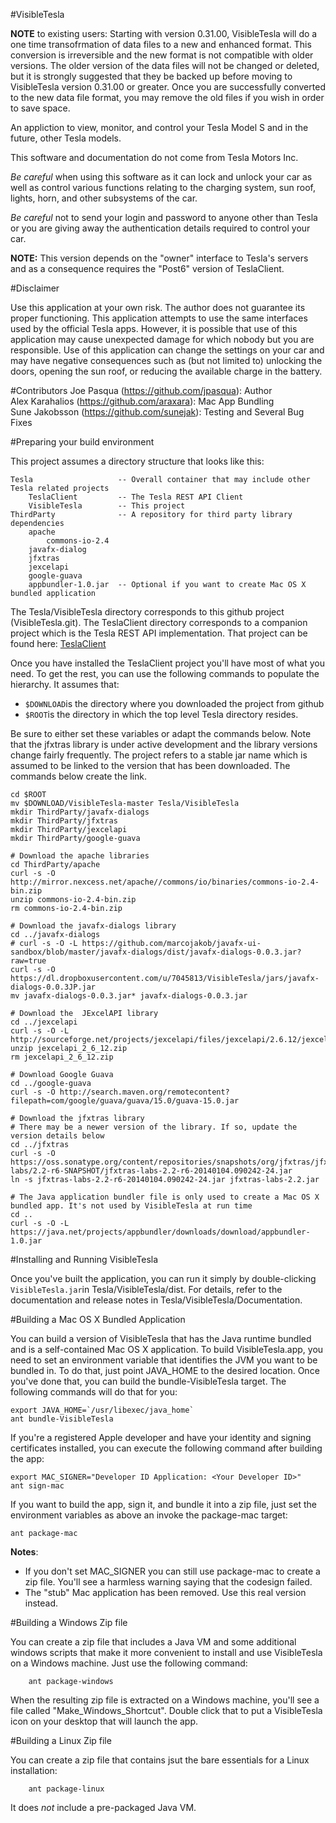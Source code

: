 #VisibleTesla

**NOTE** to existing users: Starting with version 0.31.00, VisibleTesla will do a one time transofrmation of data files to a new and enhanced format. This conversion is irreversible and the new format is not compatible with older versions. The older version of the data files will not be changed or deleted, but it is strongly suggested that they be backed up before moving to VisibleTesla version 0.31.00 or greater. Once you are successfully converted to the new data file format, you may remove the old files if you wish in order to save space.

An appliction to view, monitor, and control your Tesla Model S and in the future, other Tesla models.

This software and documentation do not come from Tesla Motors Inc.

*Be careful* when using this software as it can lock and unlock your car as well as control various functions relating to the charging system, sun roof, lights, horn, and other subsystems of the car.

*Be careful* not to send your login and password to anyone other than Tesla or you are giving away the authentication details required to control your car.

**NOTE:** This version depends on the "owner" interface to Tesla's servers and as a consequence requires the "Post6" version of TeslaClient.

#Disclaimer

Use this application at your own risk. The author does not guarantee its proper functioning. This application attempts to use the same interfaces used by the official Tesla apps. However, it is possible that use of this application may cause unexpected damage for which nobody but you are responsible. Use of this application can change the settings on your car and may have negative consequences such as (but not limited to) unlocking the doors, opening the sun roof, or reducing the available charge in the battery.

#Contributors
Joe Pasqua (https://github.com/jpasqua): Author  
Alex Karahalios (https://github.com/araxara): Mac App Bundling  
Sune Jakobsson (https://github.com/sunejak): Testing and Several Bug Fixes

#Preparing your build environment

This project assumes a directory structure that looks like this:

	Tesla					-- Overall container that may include other Tesla related projects
		TeslaClient   		-- The Tesla REST API Client
		VisibleTesla		-- This project
	ThirdParty				-- A repository for third party library dependencies
		apache
			commons-io-2.4
		javafx-dialog
		jfxtras
		jexcelapi
		google-guava
		appbundler-1.0.jar	-- Optional if you want to create Mac OS X bundled application

The Tesla/VisibleTesla directory corresponds to this github project (VisibleTesla.git). The TeslaClient directory corresponds to a companion project which is the Tesla REST API implementation. That project can be found here:
[TeslaClient](https://github.com/jpasqua/TeslaClient.git)

Once you have installed the TeslaClient project you'll have most of what you need. To get the rest, you can use the following commands to populate the hierarchy. It assumes that:

+ <code>$DOWNLOAD</code>is the directory where you downloaded the project from github
+ <code>$ROOT</code>is the directory in which the top level Tesla directory resides.

Be sure to either set these variables or adapt the commands below. Note that the jfxtras library is under active development and the library versions change fairly frequently. The project refers to a stable jar name which is assumed to be linked to the version that has been downloaded. The commands below create the link.

	cd $ROOT
	mv $DOWNLOAD/VisibleTesla-master Tesla/VisibleTesla
	mkdir ThirdParty/javafx-dialogs
	mkdir ThirdParty/jfxtras
	mkdir ThirdParty/jexcelapi
	mkdir ThirdParty/google-guava

	# Download the apache libraries
	cd ThirdParty/apache
	curl -s -O http://mirror.nexcess.net/apache//commons/io/binaries/commons-io-2.4-bin.zip
	unzip commons-io-2.4-bin.zip
	rm commons-io-2.4-bin.zip

	# Download the javafx-dialogs library
	cd ../javafx-dialogs
	# curl -s -O -L https://github.com/marcojakob/javafx-ui-sandbox/blob/master/javafx-dialogs/dist/javafx-dialogs-0.0.3.jar?raw=true
	curl -s -O https://dl.dropboxusercontent.com/u/7045813/VisibleTesla/jars/javafx-dialogs-0.0.3JP.jar
	mv javafx-dialogs-0.0.3.jar* javafx-dialogs-0.0.3.jar

	# Download the  JExcelAPI library
	cd ../jexcelapi
	curl -s -O -L http://sourceforge.net/projects/jexcelapi/files/jexcelapi/2.6.12/jexcelapi_2_6_12.zip
	unzip jexcelapi_2_6_12.zip
	rm jexcelapi_2_6_12.zip

	# Download Google Guava
	cd ../google-guava
	curl -s -O http://search.maven.org/remotecontent?filepath=com/google/guava/guava/15.0/guava-15.0.jar

	# Download the jfxtras library
	# There may be a newer version of the library. If so, update the version details below
	cd ../jfxtras
	curl -s -O https://oss.sonatype.org/content/repositories/snapshots/org/jfxtras/jfxtras-labs/2.2-r6-SNAPSHOT/jfxtras-labs-2.2-r6-20140104.090242-24.jar
    ln -s jfxtras-labs-2.2-r6-20140104.090242-24.jar jfxtras-labs-2.2.jar

	# The Java application bundler file is only used to create a Mac OS X bundled app. It's not used by VisibleTesla at run time
	cd ..
	curl -s -O -L https://java.net/projects/appbundler/downloads/download/appbundler-1.0.jar


#Installing and Running VisibleTesla

Once you've built the application, you can run it simply by double-clicking <code>VisibleTesla.jar</code>in Tesla/VisibleTesla/dist. For details, refer to the documentation and release notes in Tesla/VisibleTesla/Documentation.

#Building a Mac OS X Bundled Application

You can build a version of VisibleTesla that has the Java runtime bundled and is a self-contained Mac OS X application. To build VisibleTesla.app, you need to set an environment variable that identifies the JVM you want to be bundled in. To do that, just point JAVA_HOME to the desired location. Once you've done that, you can build the bundle-VisibleTesla target. The following commands will do that for you:

	export JAVA_HOME=`/usr/libexec/java_home`
	ant bundle-VisibleTesla

If you're a registered Apple developer and have your identity and signing certificates installed, you can execute the following command after building the app:

	export MAC_SIGNER="Developer ID Application: <Your Developer ID>" 
	ant sign-mac

If you want to build the app, sign it, and bundle it into a zip file, just set the environment variables as above an invoke the package-mac target:

	ant package-mac
	
**Notes**:
+ If you don't set MAC_SIGNER you can still use package-mac to create a zip file. You'll see a harmless warning saying that the codesign failed.   
+ The "stub" Mac application has been removed. Use this real version instead.

#Building a Windows Zip file

You can create a zip file that includes a Java VM and some additional windows scripts that make it more convenient to install and use VisibleTesla on a Windows machine. Just use the following command:

		ant package-windows

When the resulting zip file is extracted on a Windows machine, you'll see a file called "Make_Windows_Shortcut". Double click that to put a VisibleTesla icon on your desktop that will launch the app.


#Building a Linux Zip file

You can create a zip file that contains jsut the bare essentials for a Linux installation:

		ant package-linux

It does *not* include a pre-packaged Java VM.



